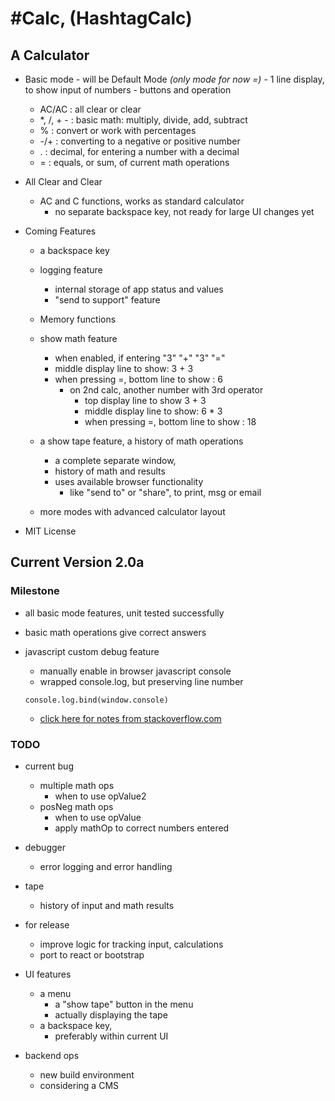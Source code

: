 # #Calc, (HashtagCalc)

## A Calculator

  -  Basic mode
    - will be Default Mode *(only mode for now =)*
    - 1 line display, to show input of numbers
    - buttons and operation
      - AC/AC      : all clear or clear
      - *, /, + - : basic math: multiply, divide, add, subtract
      - %         : convert or work with percentages
      - -/+       : converting to a negative or positive number
      - .         : decimal, for entering a number with a decimal
      - =         : equals, or sum, of current math operations

  - All Clear and Clear
    - AC and C functions, works as standard calculator    
      - no separate backspace key, not ready for large UI changes yet

  - Coming Features

    - a backspace key

    - logging feature
      - internal storage of app status and values
      - "send to support" feature

    - Memory functions
    
    - show math feature
      - when enabled, if entering "3" "+" "3" "="
      - middle display line to show:                3 + 3
      - when pressing =, bottom line to show :          6
        - on 2nd calc, another number with 3rd operator
          - top display line to show                   3 + 3
          - middle display line to show:               6 * 3
          - when pressing =, bottom line to show :        18

    - a show tape feature, a history of math operations
      - a complete separate window,
      - history of math and results
      - uses available browser functionality
        - like "send to" or "share", to print, msg or email

    - more modes with advanced calculator layout

  - MIT License

## Current Version 2.0a

### Milestone

  - all basic mode features, unit tested successfully
  - basic math operations give correct answers

  - javascript custom debug feature
    - manually enable in browser javascript console
    - wrapped console.log, but preserving line number
    ```
    console.log.bind(window.console)  
    ```
    - [click here for notes from stackoverflow.com](https://stackoverflow.com/questions/13815640/a-proper-wrapper-for-console-log-with-correct-line-number)

### TODO

  - current bug
    - multiple math ops
      - when to use opValue2
    - posNeg math ops
      - when to use opValue
      - apply mathOp to correct numbers entered

  - debugger
    - error logging and error handling
  - tape
    - history of input and math results

  - for release
    - improve logic for tracking input, calculations
    - port to react or bootstrap

  - UI features
    - a menu
      - a "show tape" button in the menu
      - actually displaying the tape
    - a backspace key,
      - preferably within current UI

  - backend ops
    - new build environment
    - considering a CMS
